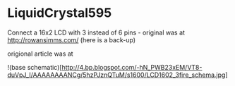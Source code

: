 # LiquidCrystal595
Connect a 16x2 LCD with 3 instead of 6 pins - original was at http://rowansimms.com/ (here is a back-up)

origional article was at 

!(base schematic)[http://4.bp.blogspot.com/-hN_PWB23xEM/VT8-duVpJ_I/AAAAAAAANCg/5hzPJznQTuM/s1600/LCD1602_3fire_schema.jpg]
